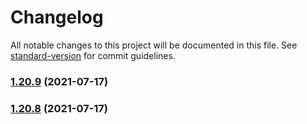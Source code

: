 # Changelog

All notable changes to this project will be documented in this file. See [standard-version](https://github.com/conventional-changelog/standard-version) for commit guidelines.

### [1.20.9](https://github.com/craigs/personal-site/compare/v1.20.8...v1.20.9) (2021-07-17)

### [1.20.8](https://github.com/craigs/personal-site/compare/v1.20.7...v1.20.8) (2021-07-17)
